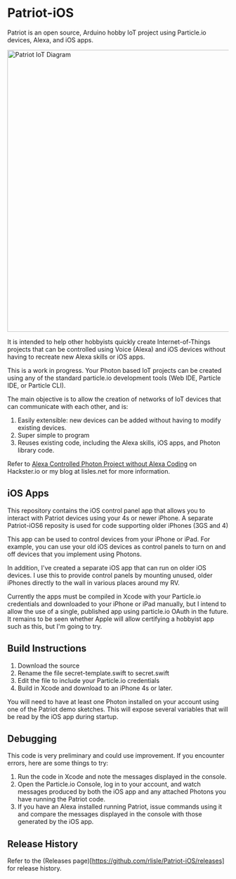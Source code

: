 # Patriot-iOS
Patriot is an open source, Arduino hobby IoT project using 
Particle.io devices, Alexa, and iOS apps.

<img src="https://www.lucidchart.com/publicSegments/view/e3bd6201-11ed-484a-a632-496d1f8f6c8a/image.png" alt="Patriot IoT Diagram" style="width: 640px;"/>

It is intended to help other hobbyists quickly create Internet-of-Things
projects that can be controlled using Voice (Alexa) and iOS devices
without having to recreate new Alexa skills or iOS apps.

This is a work in progress. 
Your Photon based IoT projects can be created using any of the 
standard particle.io development tools (Web IDE,
Particle IDE, or Particle CLI).

The main objective is to allow the creation of networks of IoT
devices that can communicate with each other, and is:
1. Easily extensible: new devices can be added without having to modify existing devices.
2. Super simple to program
3. Reuses existing code, including the Alexa skills, iOS apps, and Photon library code.

Refer to [Alexa Controlled Photon Project without Alexa Coding](https://www.hackster.io/patriot-iot/alexa-controlled-photon-project-without-alexa-coding-f47d84)
on Hackster.io or my blog at lisles.net for more information.

## iOS Apps
This repository contains the iOS control panel app that allows you to interact with Patriot devices using your 4s or newer iPhone. A separate Patriot-iOS6 reposity is used for code supporting older iPhones (3GS and 4)

This app can be used to control devices from your iPhone or iPad.
For example, you can use your old iOS devices as control panels
to turn on and off devices that you implement using Photons.

In addition, I've created a separate iOS app that can run on older
iOS devices. I use this to provide control panels by mounting unused,
older iPhones directly to the wall in various places around my RV.

Currently the apps must be compiled in Xcode with your Particle.io credentials
and downloaded to your iPhone or iPad manually, but I intend to allow the use
of a single, published app using particle.io OAuth in the future.
It remains to be seen whether Apple will allow certifying a hobbyist
app such as this, but I'm going to try.

## Build Instructions
1. Download the source
2. Rename the file secret-template.swift to secret.swift
3. Edit the file to include your Particle.io credentials
4. Build in Xcode and download to an iPhone 4s or later.

You will need to have at least one Photon installed on your account using one of the Patriot demo sketches. This will expose several variables that will be read by the iOS app during startup.

## Debugging
This code is very preliminary and could use improvement. If you encounter errors, here are some things to try:

1. Run the code in Xcode and note the messages displayed in the console.
2. Open the Particle.io Console, log in to your account, and watch messages produced by both the iOS app and any attached Photons you have running the Patriot code.
3. If you have an Alexa installed running Patriot, issue commands using it and compare the messages displayed in the console with those generated by the iOS app. 
 
## Release History
Refer to the (Releases page)[https://github.com/rlisle/Patriot-iOS/releases]
for release history.
